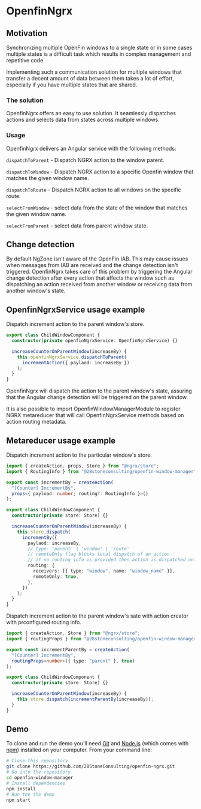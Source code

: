# OpenfinNgrx

## Motivation

Synchronizing multiple OpenFin windows to a single state or in some cases multiple states is a difficult task which results in complex management and repetitive code.

Implementing such a communication solution for multiple windows that transfer a decent amount of data between them takes a lot of effort, especially if you have multiple states that are shared.

### The solution

OpenfinNgrx offers an easy to use solution. It seamlessly dispatches actions and selects data from states across multiple windows.

### Usage

OpenfinNgrx delivers an Angular service with the following methods:

`dispatchToParent` - Dispatch NGRX action to the window parent.

`dispatchToWindow` - Dispatch NGRX action to a specific Openfin window that matches the given window name.

`dispatchToRoute` - Dispatch NGRX action to all windows on the specific route.

`selectFromWindow` - select data from the state of the window that matches the given window name.

`selectFromParent` - select data from parent window state.

## Change detection

By default NgZone isn't aware of the OpenFin IAB.
This may cause issues when messages from IAB are received and the change detection isn't triggered.
OpenfinNgrx takes care of this problem by triggering the Angular change detection after every action that affects the window such as dispatching an action received from another window or receiving data from another window's state.

## OpenfinNgrxService usage example

Dispatch increment action to the parent window's store.

```typescript
export class ChildWindowComponent {
  constructor(private openfinNgrxService: OpenfinNgrxService) {}

  increaseCounterOnParentWindow(increaseBy) {
    this.openfinNgrxService.dispatchToParent(
      incrementAction({ paylaod: increaseBy })
    );
  }
}
```

OpenfinNgrx will dispatch the action to the parent window's state, assuring that the Angular change detection will be triggered on the parent window.

It is also possible to import OpenfinWindowManagerModule to register NGRX metareducer that will call OpenfinNgrxService methods based on action routing metadata.

## Metareducer usage example

Dispatch increment action to the particular window's store.

```typescript
import { createAction, props, Store } from "@ngrx/store";
import { RoutingInfo } from "@28stoneconsulting/openfin-window-manager";

export const incrementBy = createAction(
  "[Counter] IncrementBy",
  props<{ payload: number; routing?: RoutingInfo }>()
);

export class ChildWindowComponent {
  constructor(private store: Store) {}

  increaseCounterOnParentWindow(increaseBy) {
    this.store.dispatch(
      incrementBy({
        paylaod: increaseBy,
        // type: 'parent' | 'window' | 'route'
        // remoteOnly flag blocks local dispatch of an action
        // if no routing info is provided then action is dispatched only locally as usual
        routing: {
          receivers: [{ type: "window", name: "window_name" }],
          remoteOnly: true,
        },
      })
    );
  }
}
```

Dispatch increment action to the parent window's sate with action creator with prconfigured routing info.

```typescript
import { createAction, Store } from "@ngrx/store";
import { routingProps } from "@28stoneconsulting/openfin-window-manager";

export const incrementParentBy = createAction(
  "[Counter] IncrementBy",
  routingProps<number>({ type: "parent" }, true)
);

export class ChildWindowComponent {
  constructor(private store: Store) {}

  increaseCounterOnParentWindow(increaseBy) {
    this.store.dispatch(incrementParentBy(increaseBy));
  }
}
```

## Demo

To clone and run the demo you'll need [Git](https://git-scm.com) and [Node.js](https://nodejs.org/en/download/) (which comes with [npm](http://npmjs.com)) installed on your computer. From your command line:

```bash
# Clone this repository
git clone https://github.com/28StoneConsulting/openfin-ngrx.git
# Go into the repository
cd openfin-window-manager
# Install dependencies
npm install
# Run the the demo
npm start
```
